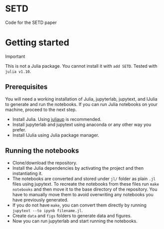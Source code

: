 # SETD
Code for the SETD paper

# Getting started

> [!IMPORTANT]
> This is not a Julia package. You cannot install it with `add SETD`.
> Tested with `julia v1.10`.

## Prerequisites

You will need a working installation of Julia, jupyterlab, jupytext, and IJulia to generate
and run the notebooks. If you can run Julia notebooks on your machine, proceed to the next step.

- Install Julia. Using [juliaup](https://github.com/JuliaLang/juliaup) is recommended.
- Install jupyterlab and jupytext using anaconda or any other way you prefer.
- Install IJulia using Julia package manager.

## Running the notebooks

- Clone/download the repository.
- Install the Julia dependencies by activating the project and then instantiating it.
- The notebooks are converted and stored under `jl/` folder as plain `.jl` files using jupytext. To recreate the notebooks from these files run `make notebooks` and then move it to the base directory of the repository. You have to manually move them to avoid overwriting any notebooks you have previously generated.
- If you do not have `make`, you can convert them directly by running `jupytext --to ipynb filename.jl`.
- Create `data` and `figs` folders to generate data and figures.
- Now you can run jupyterlab and start running the notebooks.

